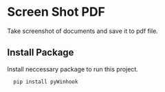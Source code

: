 
# Screen Shot PDF

Take screenshot of documents and save it to pdf file.


## Install Package

Install neccessary package to run this project.

```bash
  pip install pyWinhook
```
